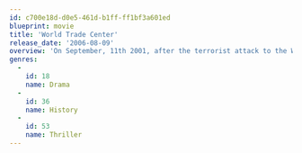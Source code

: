 ```yaml
---
id: c700e18d-d0e5-461d-b1ff-ff1bf3a601ed
blueprint: movie
title: 'World Trade Center'
release_date: '2006-08-09'
overview: 'On September, 11th 2001, after the terrorist attack to the World Trade Center, the building collapses over the rescue team from the Port Authority Police Department. Will Jimeno and his sergeant John McLoughlin are found alive trapped under the wreckage while the rescue teams fight to save them.'
genres:
  -
    id: 18
    name: Drama
  -
    id: 36
    name: History
  -
    id: 53
    name: Thriller
---
```

